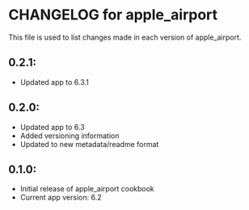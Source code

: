 # CHANGELOG for apple_airport

This file is used to list changes made in each version of apple_airport.

## 0.2.1:

* Updated app to 6.3.1

## 0.2.0:

* Updated app to 6.3
* Added versioning information
* Updated to new metadata/readme format

## 0.1.0:

* Initial release of apple_airport cookbook
* Current app version: 6.2